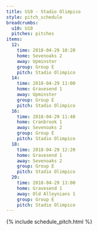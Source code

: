 ```yaml
---
title: U10 - Stadio Olimpico
style: pitch_schedule
breadcrumbs:
  u10: U10
  pitches: pitches
items:
  12:
    time: 2018-04-29 10:20
    home: Sevenoaks 2
    away: Upminster
    group: Group E
    pitch: Stadio Olimpico
  14:
    time: 2018-04-29 11:00
    home: Gravesend 1
    away: Upminster
    group: Group E
    pitch: Stadio Olimpico
  16:
    time: 2018-04-29 11:40
    home: Cranbrook 1
    away: Sevenoaks 2
    group: Group E
    pitch: Stadio Olimpico
  18:
    time: 2018-04-29 12:20
    home: Gravesend 1
    away: Sevenoaks 2
    group: Group E
    pitch: Stadio Olimpico
  20:
    time: 2018-04-29 13:00
    home: Gravesend 1
    away: Old Alleynians 1
    group: Group E
    pitch: Stadio Olimpico
---
```


{% include schedule_pitch.html %}
